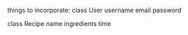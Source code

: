 things to incorporate:
class User
username
email
password
<!-- timestamp?? -->

class Recipe
name
ingredients
time
